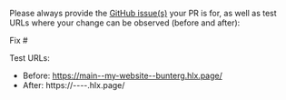 Please always provide the [GitHub issue(s)](../issues) your PR is for, as well as test URLs where your change can be observed (before and after):

Fix #<gh-issue-id>

Test URLs:
- Before: https://main--my-website--bunterg.hlx.page/
- After: https://<branch>--<repo>--<owner>.hlx.page/
